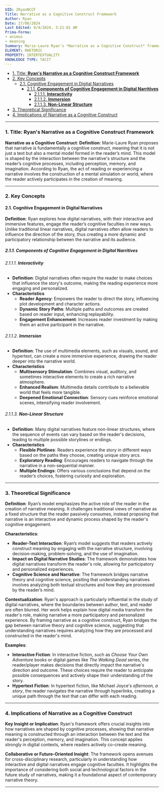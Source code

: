 ```yaml
---
UID: 2RyanNCCF
Title: Narrative as a Cognitive Construct Framework
Author: Ryan
Date: 27/08/2024
Last Edited: 9/4/2024, 3:21:01 AM
Prima-Forma:
- animus
- meaning
Summary: Marie-Laure Ryan's *Narrative as a Cognitive Construct* framework views narrative as a mental model shaped by reader interaction with the text. In digital narratives, this engagement is heightened through interactivity and non-linear structures, positioning the reader as a co-creator of meaning, a concept that bridges narrative theory and cognitive science.
ELEMENT: RHETORIC
PROPERTY: INTERTEXTUALITY
KNOWLEDGE TYPE: TACIT
---
```


- [1. Title: **Ryan's Narrative as a Cognitive Construct Framework**](#1-title-ryans-narrative-as-a-cognitive-construct-framework)
- [2. Key Concepts](#2-key-concepts)
  - [2.1. Cognitive Engagement in Digital Narratives](#21-cognitive-engagement-in-digital-narratives)
    - [2.1.1. **Components of Cognitive Engagement in Digital Narritives**](#211-components-of-cognitive-engagement-in-digital-narritives)
      - [2.1.1.1. **Interactivity**](#2111-interactivity)
      - [2.1.1.2. **Immersion**](#2112-immersion)
      - [2.1.1.3. **Non-Linear Structure**](#2113-non-linear-structure)
- [3. Theoretical Significance](#3-theoretical-significance)
- [4. Implications of Narrative as a Cognitive Construct](#4-implications-of-narrative-as-a-cognitive-construct)


---

### 1. Title: **Ryan's Narrative as a Cognitive Construct Framework**

**Narrative as a Cognitive Construct**:
   **Definition**: Marie-Laure Ryan proposes that narrative is fundamentally a cognitive construct, meaning that it is not just a text but also a mental model formed in the reader’s mind. This model is shaped by the interaction between the narrative's structure and the reader’s cognitive processes, including perception, memory, and imagination. According to Ryan, the act of reading or experiencing a narrative involves the construction of a mental simulation or world, where the reader actively participates in the creation of meaning.

---

### 2. Key Concepts

#### 2.1. Cognitive Engagement in Digital Narratives

**Definition**:
   Ryan explores how digital narratives, with their interactive and immersive features, engage the reader’s cognitive faculties in new ways. Unlike traditional linear narratives, digital narratives often allow readers to influence the direction of the story, thus creating a more dynamic and participatory relationship between the narrative and its audience.

##### 2.1.1. **Components of Cognitive Engagement in Digital Narritives**
###### 2.1.1.1. **Interactivity**
  - **Definition**: Digital narratives often require the reader to make choices that influence the story's outcome, making the reading experience more engaging and personalized.
  - **Characteristics**
    - **Reader Agency**: Empowers the reader to direct the story, influencing plot development and character actions.
    - **Dynamic Story Paths**: Multiple paths and outcomes are created based on reader input, enhancing replayability.
    - **Engagement Enhancement**: Increases reader investment by making them an active participant in the narrative.

###### 2.1.1.2. **Immersion**
  - **Definition**: The use of multimedia elements, such as visuals, sound, and hypertext, can create a more immersive experience, drawing the reader deeper into the narrative world.
  - **Characteristics**
    - **Multisensory Stimulation**: Combines visual, auditory, and sometimes interactive elements to create a rich narrative atmosphere.
    - **Enhanced Realism**: Multimedia details contribute to a believable world that feels more tangible.
    - **Deepened Emotional Connection**: Sensory cues reinforce emotional scenes, intensifying reader involvement.

###### 2.1.1.3. **Non-Linear Structure**
  - **Definition**: Many digital narratives feature non-linear structures, where the sequence of events can vary based on the reader's decisions, leading to multiple possible storylines or endings.
  - **Characteristics**
    - **Flexible Plotlines**: Readers experience the story in different ways based on the paths they choose, creating unique story arcs.
    - **Exploratory Reading**: Encourages readers to navigate through the narrative in a non-sequential manner.
    - **Multiple Endings**: Offers various conclusions that depend on the reader’s choices, fostering curiosity and exploration.


---

### 3. Theoretical Significance

**Definition**:
   Ryan’s model emphasizes the active role of the reader in the creation of narrative meaning. It challenges traditional views of narrative as a fixed structure that the reader passively consumes, instead proposing that narrative is an interactive and dynamic process shaped by the reader's cognitive engagement.


**Characteristics**:
   - **Reader-Text Interaction**: Ryan’s model suggests that readers actively construct meaning by engaging with the narrative structure, involving decision-making, problem-solving, and the use of imagination.
   - **Impact on Digital Narrative Studies**: The framework demonstrates how digital narratives transform the reader's role, allowing for participatory and personalized experiences.
   - **Cognitive Science and Narrative**: The framework bridges narrative theory and cognitive science, positing that understanding narratives involves analyzing both textual structures and how they are processed by the reader’s mind.

**Contextualization**:
   Ryan's approach is particularly influential in the study of digital narratives, where the boundaries between author, text, and reader are often blurred. Her work helps explain how digital media transform the reader's role, making narrative a more participatory and personalized experience. By framing narrative as a cognitive construct, Ryan bridges the gap between narrative theory and cognitive science, suggesting that understanding narratives requires analyzing how they are processed and constructed in the reader's mind.

**Examples**:
   - **Interactive Fiction**: In interactive fiction, such as *Choose Your Own Adventure* books or digital games like *The Walking Dead* series, the reader/player makes decisions that directly impact the narrative's direction and outcome. These choices require the reader to anticipate possible consequences and actively shape their understanding of the story.
   - **Hypertext Fiction**: In hypertext fiction, like Michael Joyce's *afternoon, a story*, the reader navigates the narrative through hyperlinks, creating a unique path through the text that can differ with each reading.

---

### 4. Implications of Narrative as a Cognitive Construct

**Key Insight or Implication**:
   Ryan's framework offers crucial insights into how narratives are shaped by cognitive processes, showing that narrative meaning is constructed through an interaction between the text and the reader's perception, memory, and imagination. This concept applies strongly in digital contexts, where readers actively co-create meaning.

**Collaborative or Future-Oriented Insight**:
   The framework opens avenues for cross-disciplinary research, particularly in understanding how interactive and digital narratives engage cognitive faculties. It highlights the importance of considering both social and technological factors in the future study of narratives, making it a foundational aspect of contemporary narrative theory.

---
